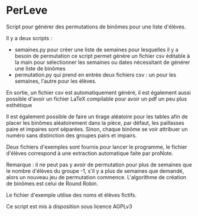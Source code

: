 # PerLeve
Script pour générer des permutations de binômes pour une liste d'élèves.

Il y a deux scripts :
- semaines.py pour créer une liste de semaines pour lesquelles il y a besoin de permutation ce script permet génère un fichier csv éditable à la main pour sélectionner les semaines ou dates nécessitant de générer une liste de binômes
- permutation.py qui prend en entrée deux fichiers csv : un pour les semaines, l'autre pour les élèves.

En sortie, un fichier csv est automatiquement généré, il est également aussi possible d'avoir un fichier LaTeX compilable pour avoir un  pdf un peu plus esthétique

Il est également possible de faire un tirage aléatoire pour les tables afin de placer les binômes aléatoirement dans la pièce, par défaut, les paillasses paire et impaires sont séparées. Sinon, chaque binôme se voir attribuer un numéro sans distinction des groupes pairs et impairs.

Deux fichiers d'exemples sont fournis pour lancer le programme, le fichier d'élèves correspond à une extraction automatique faite par proNote.

Remarque : il ne peut pas y avoir de permutation pour plus de semaines que le nombre d'élèves du groupe -1, s'il y a plus de semaines que demandé, alors un nouveau jeu de permutation commence. L'algorithme de création de binômes est celui de Round Robin.

Le fichier d'exemple utilise des noms et élèves fictifs.

Ce script est mis à disposition sous licence AGPLv3
